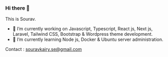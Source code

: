 ### Hi there 👋
This is Sourav. 

- 🔭 I’m currently working on Javascript, Typescript, React js, Next js, Laravel, Tailwind CSS, Bootstrap & Wordpress theme development.
- 🌱 I’m currently learning Node js, Docker & Ubuntu server administration.

Contact : souravkairy.se@gmail.com

<!--
**souravkairy/souravkairy** is a ✨ _special_ ✨ repository because its `README.md` (this file) appears on your GitHub profile.
Here are some ideas to get you started:
- 🔭 I’m currently working on ...
- 🌱 I’m currently learning ...
- 👯 I’m looking to collaborate on ...
- 🤔 I’m looking for help with ...
- 💬 Ask me about ...
- 📫 How to reach me: ...
- 😄 Pronouns: ...
- ⚡ Fun fact: ...
-->
